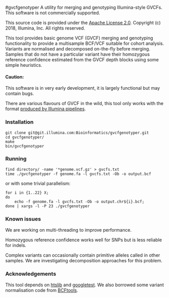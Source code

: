#gvcfgenotyper 
A utility for merging and genotyping Illumina-style GVCFs. This software is not commercially supported.

This source code is provided under the [Apache License 2.0](https://choosealicense.com/licenses/apache-2.0/#). Copyright (c) 2018, Illumina, Inc. All rights reserved.


This tool provides basic genome VCF (GVCF) merging and genotyping functionality to provide a multisample BCF/VCF suitable for cohort analysis. Variants are normalised and decomposed on-the-fly before merging. Samples that do not have a particular variant have their homozygous reference confidence estimated from the GVCF depth blocks using some simple heuristics.

#### Caution:
This software is in very early development, it is largely functional but may contain bugs.

There are various flavours of GVCF in the wild, this tool only works with the format [produced by Illumina pipelines](https://sites.google.com/site/gvcftools/home/about-gvcf).


### Installation

```
git clone git@git.illumina.com:Bioinformatics/gvcfgenotyper.git
cd gvcfgenotyper/
make
bin/gvcfgenotyper
```

### Running

```
find directory/ -name '*genome.vcf.gz' > gvcfs.txt
time ./gvcfgenotyper -f genome.fa -l gvcfs.txt -Ob -o output.bcf
```

or with some trivial parallelism:

```
for i in {1..22} X;
do 
    echo -f genome.fa -l gvcfs.txt -Ob -o output.chr${i}.bcf;
done | xargs -l -P 23 ./gvcfgenotyper
```

### Known issues

We are working on multi-threading to improve performance.

Homozygous reference confidence works well for SNPs but is less reliable for indels.

Complex variants can occasionally contain primitive alleles called in other samples. We are investigating decomposition approaches for this problem.

### Acknowledgements

This tool depends on [htslib](www.htslib.org) and [googletest](https://github.com/google/googletest). We also borrowed some variant normalisation code from [BCFtools](https://samtools.github.io/bcftools/bcftools.html).
